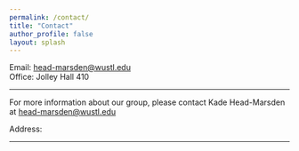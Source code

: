 ```yaml
---
permalink: /contact/
title: "Contact"
author_profile: false
layout: splash
---
```

 
 
Email: <head-marsden@wustl.edu>  
Office: Jolley Hall 410  

***

For more information about our group, please contact Kade Head-Marsden at <head-marsden@wustl.edu>

Address:




***

